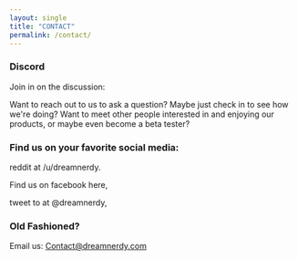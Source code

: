 ```yaml
---
layout: single
title: "CONTACT"
permalink: /contact/
---
```


### Discord

Join in on the discussion:

Want to reach out to us to ask a question? Maybe just check in to see how we're doing? Want to meet other people interested in and enjoying our products, or maybe even become a beta tester? 


### Find us on your favorite social media:

reddit at /u/dreamnerdy<link>.

Find us on facebook here<link>,

tweet to at @dreamnerdy<link>, 

### Old Fashioned?

Email us: [Contact@dreamnerdy.com](mailto:contact@dreamnerdy.com?Subject=Dear%20Nerds...)
